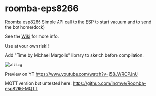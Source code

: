 # roomba-eps8266
Roomba esp8266
Simple API call to the ESP to start vacuum and to send the bot home(dock)

See the [Wiki](https://github.com/incmve/roomba-eps8266/wiki/) for more info.

Use at your own risk!!

Add "Time by Michael Margolis" library to sketch before compilation.

![alt tag](https://github.com/incmve/roomba-eps8266/blob/master/Images/roombot-interface.jpg)

Preview on YT
https://www.youtube.com/watch?v=j58JWRCPJnU

MQTT version but untested here: https://github.com/incmve/Roomba-esp8266-MQTT

